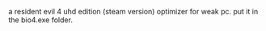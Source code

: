 a resident evil 4 uhd edition (steam version) optimizer for weak pc. 
put it in the bio4.exe folder. 
